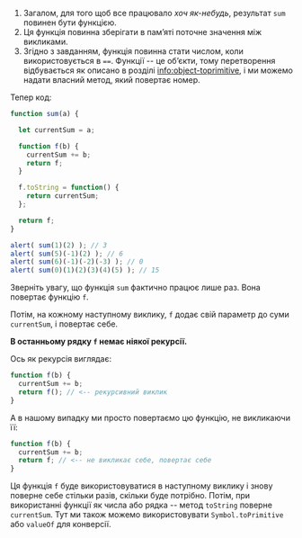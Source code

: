 
1. Загалом, для того щоб все працювало *хоч як-небудь*, результат `sum` повинен бути функцією.
2. Ця функція повинна зберігати в пам’яті поточне значення між викликами.
3. Згідно з завданням, функція повинна стати числом, коли використовується в `==`. Функції -- це об’єкти, тому перетворення відбувається як описано в розділі <info:object-toprimitive>, і ми можемо надати власний метод, який повертає номер.

Тепер код:

```js demo run
function sum(a) {

  let currentSum = a;

  function f(b) {
    currentSum += b;
    return f;
  }

  f.toString = function() {
    return currentSum;
  };

  return f;
}

alert( sum(1)(2) ); // 3
alert( sum(5)(-1)(2) ); // 6
alert( sum(6)(-1)(-2)(-3) ); // 0
alert( sum(0)(1)(2)(3)(4)(5) ); // 15
```

Зверніть увагу, що функція `sum` фактично працює лише раз. Вона повертає функцію `f`.

Потім, на кожному наступному виклику, `f` додає свій параметр до суми `currentSum`, і повертає себе.

**В останньому рядку `f` немає ніякої рекурсії.**

Ось як рекурсія виглядає:

```js
function f(b) {
  currentSum += b;
  return f(); // <-- рекурсивний виклик
}
```

А в нашому випадку ми просто повертаємо цю функцію, не викликаючи її:

```js
function f(b) {
  currentSum += b;
  return f; // <-- не викликає себе, повертає себе
}
```

Ця функція `f` буде використовуватися в наступному виклику і знову поверне себе стільки разів, скільки буде потрібно. Потім, при використанні функції як числа або рядка -- метод `toString` поверне `currentSum`. Тут ми також можемо використовувати `Symbol.toPrimitive` або `valueOf` для конверсії.
